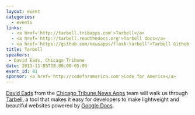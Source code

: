 ```yaml
---
layout: event
categories: 
  - events
links:
  - <a href='http://tarbell.tribapps.com'>Tarbell</a>
  - <a href='http://tarbell.readthedocs.org'>Tarbell docs</a>
  - <a href='https://github.com/newsapps/flask-tarbell'>Tarbell Github repo</a>
title: Tarbell
speakers: 
 - David Eads, Chicago Tribune
date: 2013-11-05T18:00:00-05:00
event_id: 81
sponsor: <a href='http://codeforamerica.com'>Code for America</a>
---
```


<p><a href='https://twitter.com/eads'>David Eads</a> from the <a href='http://blog.apps.chicagotribune.com/'>Chicago Tribune News Apps</a> team will walk us through <a href='http://tarbell.tribapps.com/'>Tarbell</a>, a tool that makes it easy for developers to make lightweight and beautiful websites powered by <a href='http://docs.google.com'>Google Docs</a>.

